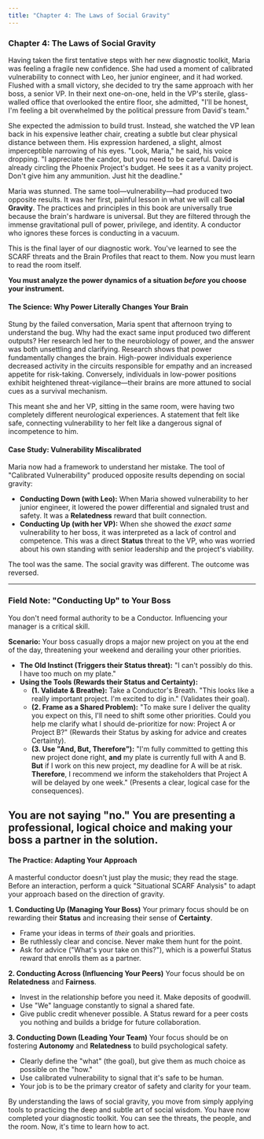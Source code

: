 ```yaml
---
title: "Chapter 4: The Laws of Social Gravity"
---
```

### **Chapter 4: The Laws of Social Gravity**

Having taken the first tentative steps with her new diagnostic toolkit, Maria was feeling a fragile new confidence. She had used a moment of calibrated vulnerability to connect with Leo, her junior engineer, and it had worked. Flushed with a small victory, she decided to try the same approach with her boss, a senior VP. In their next one-on-one, held in the VP's sterile, glass-walled office that overlooked the entire floor, she admitted, "I'll be honest, I'm feeling a bit overwhelmed by the political pressure from David's team."

She expected the admission to build trust. Instead, she watched the VP lean back in his expensive leather chair, creating a subtle but clear physical distance between them. His expression hardened, a slight, almost imperceptible narrowing of his eyes. "Look, Maria," he said, his voice dropping. "I appreciate the candor, but you need to be careful. David is already circling the Phoenix Project's budget. He sees it as a vanity project. Don't give him any ammunition. Just hit the deadline."

Maria was stunned. The same tool—vulnerability—had produced two opposite results. It was her first, painful lesson in what we will call **Social Gravity**. The practices and principles in this book are universally true because the brain's hardware is universal. But they are filtered through the immense gravitational pull of power, privilege, and identity. A conductor who ignores these forces is conducting in a vacuum.

This is the final layer of our diagnostic work. You've learned to see the SCARF threats and the Brain Profiles that react to them. Now you must learn to read the room itself.

**You must analyze the power dynamics of a situation *before* you choose your instrument.**

#### **The Science: Why Power Literally Changes Your Brain**

Stung by the failed conversation, Maria spent that afternoon trying to understand the bug. Why had the exact same input produced two different outputs? Her research led her to the neurobiology of power, and the answer was both unsettling and clarifying. Research shows that power fundamentally changes the brain. High-power individuals experience decreased activity in the circuits responsible for empathy and an increased appetite for risk-taking. Conversely, individuals in low-power positions exhibit heightened threat-vigilance—their brains are more attuned to social cues as a survival mechanism.

This meant she and her VP, sitting in the same room, were having two completely different neurological experiences. A statement that felt like safe, connecting vulnerability to her felt like a dangerous signal of incompetence to him.

#### **Case Study: Vulnerability Miscalibrated**
Maria now had a framework to understand her mistake. The tool of "Calibrated Vulnerability" produced opposite results depending on social gravity:
*   **Conducting Down (with Leo):** When Maria showed vulnerability to her junior engineer, it lowered the power differential and signaled trust and safety. It was a **Relatedness** reward that built connection.
*   **Conducting Up (with her VP):** When she showed the *exact same* vulnerability to her boss, it was interpreted as a lack of control and competence. This was a direct **Status** threat to the VP, who was worried about his own standing with senior leadership and the project's viability.

The tool was the same. The social gravity was different. The outcome was reversed.

---
### **Field Note: "Conducting Up" to Your Boss**

You don't need formal authority to be a Conductor. Influencing your manager is a critical skill.

**Scenario:** Your boss casually drops a major new project on you at the end of the day, threatening your weekend and derailing your other priorities.

*   **The Old Instinct (Triggers their Status threat):** "I can't possibly do this. I have too much on my plate."
*   **Using the Tools (Rewards their Status and Certainty):**
    *   **(1. Validate & Breathe):** Take a Conductor's Breath. "This looks like a really important project. I'm excited to dig in." (Validates their goal).
    *   **(2. Frame as a Shared Problem):** "To make sure I deliver the quality you expect on this, I'll need to shift some other priorities. Could you help me clarify what I should de-prioritize for now: Project A or Project B?" (Rewards their Status by asking for advice and creates Certainty).
    *   **(3. Use "And, But, Therefore"):** "I'm fully committed to getting this new project done right, **and** my plate is currently full with A and B. **But** if I work on this new project, my deadline for A will be at risk. **Therefore**, I recommend we inform the stakeholders that Project A will be delayed by one week." (Presents a clear, logical case for the consequences).

You are not saying "no." You are presenting a professional, logical choice and making your boss a partner in the solution.
---

#### **The Practice: Adapting Your Approach**
A masterful conductor doesn't just play the music; they read the stage. Before an interaction, perform a quick "Situational SCARF Analysis" to adapt your approach based on the direction of gravity.

**1. Conducting Up (Managing Your Boss)**
Your primary focus should be on rewarding their **Status** and increasing their sense of **Certainty**.
*   Frame your ideas in terms of *their* goals and priorities.
*   Be ruthlessly clear and concise. Never make them hunt for the point.
*   Ask for advice ("What's your take on this?"), which is a powerful Status reward that enrolls them as a partner.

**2. Conducting Across (Influencing Your Peers)**
Your focus should be on **Relatedness** and **Fairness**.
*   Invest in the relationship before you need it. Make deposits of goodwill.
*   Use "We" language constantly to signal a shared fate.
*   Give public credit whenever possible. A Status reward for a peer costs you nothing and builds a bridge for future collaboration.

**3. Conducting Down (Leading Your Team)**
Your focus should be on fostering **Autonomy** and **Relatedness** to build psychological safety.
*   Clearly define the "what" (the goal), but give them as much choice as possible on the "how."
*   Use calibrated vulnerability to signal that it's safe to be human.
*   Your job is to be the primary creator of safety and clarity for your team.

By understanding the laws of social gravity, you move from simply applying tools to practicing the deep and subtle art of social wisdom. You have now completed your diagnostic toolkit. You can see the threats, the people, and the room. Now, it's time to learn how to act.
      